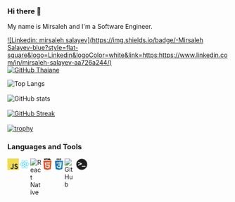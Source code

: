 ### Hi there 👋
My name is Mirsaleh and I'm a Software Engineer.

[![Linkedin: mirsaleh salayev](https://img.shields.io/badge/-Mirsaleh Salayev-blue?style=flat-square&logo=Linkedin&logoColor=white&link=https:https://www.linkedin.com/in/mirsaleh-salayev-aa726a244/)](https://www.linkedin.com/in/mirsaleh-salayev-aa726a244/)   
[![GitHub Thaiane](https://img.shields.io/github/followers/fuadpashayev?label=follow&style=social)](https://github.com/MirsalehSalayev)

![Top Langs](https://github-readme-stats.vercel.app/api/top-langs/?username=mirsalehsalayev&layout=compact&theme=gotham&custom_title=Statistics)<br><br>
![GitHub stats](https://github-readme-stats.vercel.app/api?username=mirsalehsalayev&show_icons=true&hide_title=true&count_private=true&include_all_commits=true&count_private=true&theme=gotham)<br><br>
[![GitHub Streak](https://github-readme-streak-stats.herokuapp.com/?user=mirsalehsalayev&theme=dark)](https://git.io/streak-stats)<br><br>
[![trophy](https://github-profile-trophy.vercel.app/?username=mirsalehsalayev&theme=onedark&margin-w=5&rank=C,B,A,AA,AAA,S,SS,SSS&)](https://github.com/ryo-ma/github-profile-trophy)<br>

### Languages and Tools

<img align="left" alt="JavaScript" width="26px" src="https://raw.githubusercontent.com/github/explore/80688e429a7d4ef2fca1e82350fe8e3517d3494d/topics/javascript/javascript.png" />
<img align="left" alt="React" width="26px" src="https://raw.githubusercontent.com/github/explore/80688e429a7d4ef2fca1e82350fe8e3517d3494d/topics/react/react.png" />
<img align="left" alt="React Native" width="26px" src="https://seeklogo.com/images/R/react-native-logo-221C671C70-seeklogo.com.png" />
<img align="left" alt="HTML5" width="26px" src="https://raw.githubusercontent.com/github/explore/80688e429a7d4ef2fca1e82350fe8e3517d3494d/topics/html/html.png" />
<img align="left" alt="CSS3" width="26px" src="https://raw.githubusercontent.com/github/explore/80688e429a7d4ef2fca1e82350fe8e3517d3494d/topics/css/css.png" />
<img align="left" alt="GitHub" width="26px" src="https://github.githubassets.com/images/modules/logos_page/GitHub-Mark.png" />
<img align="left" alt="Terminal" width="26px" src="https://raw.githubusercontent.com/github/explore/80688e429a7d4ef2fca1e82350fe8e3517d3494d/topics/terminal/terminal.png" />